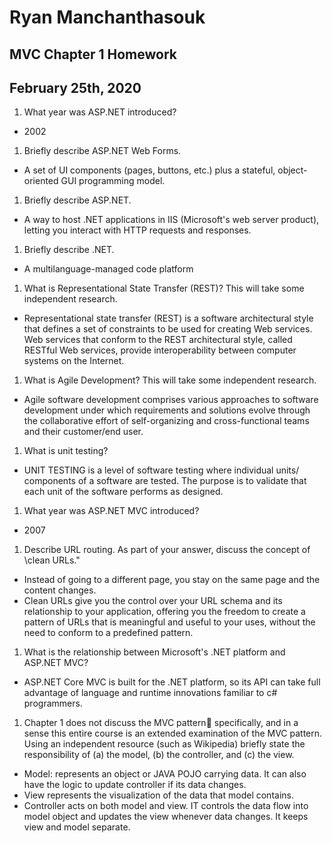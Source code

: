# Ryan Manchanthasouk
## MVC Chapter 1 Homework
## February 25th, 2020
1. What year was ASP.NET introduced?
  - 2002
1. Briefly describe ASP.NET Web Forms.
  - A set of UI components (pages, buttons, etc.) plus a stateful, object-oriented GUI programming model.
1. Briefly describe ASP.NET.
  - A way to host .NET applications in IIS (Microsoft's web server product), letting you interact with HTTP requests and responses.
1. Briefly describe .NET.
  - A multilanguage-managed code platform
1. What is Representational State Transfer (REST)? This will take some independent research.
  - Representational state transfer (REST) is a software architectural style that defines a set of constraints to be used for creating Web services. Web services that conform to the REST architectural style, called RESTful Web services, provide interoperability between computer systems on the Internet.
1. What is Agile Development? This will take some independent research.
  - Agile software development comprises various approaches to software development under which requirements and solutions evolve through the collaborative effort of self-organizing and cross-functional teams and their customer/end user.
1. What is unit testing?
  - UNIT TESTING is a level of software testing where individual units/ components of a software are tested. The purpose is to validate that each unit of the software performs as designed.
1. What year was ASP.NET MVC introduced?
  - 2007
1. Describe URL routing. As part of your answer, discuss the concept of \clean URLs."
  - Instead of going to a different page, you stay on the same page and the content changes.
  - Clean URLs give you the control over your URL schema and its relationship to your application, offering you the freedom to create a pattern of URLs that is meaningful and useful to your uses, without the need to conform to a predefined pattern.
1. What is the relationship between Microsoft's .NET platform and ASP.NET MVC?
  - ASP.NET Core MVC is built for the .NET platform, so its API can take full advantage of language and runtime innovations familiar to c# programmers.
1. Chapter 1 does not discuss the MVC pattern specifically, and in a sense this entire course is an extended examination of the MVC pattern. Using an independent resource (such as Wikipedia) briefly state the responsibility of (a) the model, (b) the controller, and (c) the view.
  - Model: represents an object or JAVA POJO carrying data.  It can also have the logic to update controller if its data changes.
  - View represents the visualization of the data that model contains.
  - Controller acts on both model and view.  IT controls the data flow into model object and updates the view whenever data changes. It keeps view and model separate.
